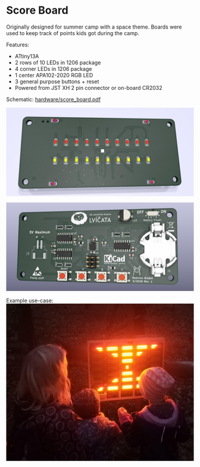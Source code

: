 # Score Board

Originally designed for summer camp with a space theme. Boards were used to keep track of points kids got during the camp.

Features:
- ATtiny13A
- 2 rows of 10 LEDs in 1206 package
- 4 corner LEDs in 1206 package
- 1 center APA102-2020 RGB LED
- 3 general purpose buttons + reset
- Powered from JST XH 2 pin connector or on-board CR2032

Schematic: [hardware/score_board.pdf](hardware/score_board.pdf)

![frontside render](hardware/front.jpg)

![backside render](hardware/back.jpg)

Example use-case:
![example use-case](les.jpg)
